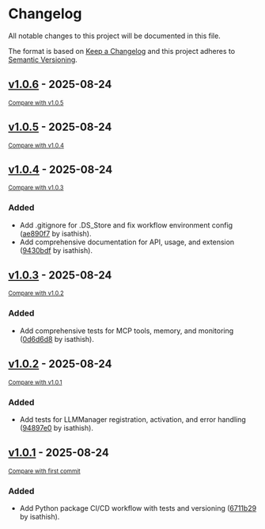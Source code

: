 # Changelog

All notable changes to this project will be documented in this file.

The format is based on [Keep a Changelog](http://keepachangelog.com/en/1.0.0/)
and this project adheres to [Semantic Versioning](http://semver.org/spec/v2.0.0.html).

<!-- insertion marker -->
## [v1.0.6](https://github.com/isathish/agenticaiframework/releases/tag/v1.0.6) - 2025-08-24

<small>[Compare with v1.0.5](https://github.com/isathish/agenticaiframework/compare/v1.0.5...v1.0.6)</small>

## [v1.0.5](https://github.com/isathish/agenticaiframework/releases/tag/v1.0.5) - 2025-08-24

<small>[Compare with v1.0.4](https://github.com/isathish/agenticaiframework/compare/v1.0.4...v1.0.5)</small>

## [v1.0.4](https://github.com/isathish/agenticaiframework/releases/tag/v1.0.4) - 2025-08-24

<small>[Compare with v1.0.3](https://github.com/isathish/agenticaiframework/compare/v1.0.3...v1.0.4)</small>

### Added

- Add .gitignore for .DS_Store and fix workflow environment config ([ae890f7](https://github.com/isathish/agenticaiframework/commit/ae890f72d15a21c547a65bb472446e86be86bbb6) by isathish).
- Add comprehensive documentation for API, usage, and extension ([9430bdf](https://github.com/isathish/agenticaiframework/commit/9430bdf8a113fe3d8538c02c0c86be90475ffbdf) by isathish).

## [v1.0.3](https://github.com/isathish/agenticaiframework/releases/tag/v1.0.3) - 2025-08-24

<small>[Compare with v1.0.2](https://github.com/isathish/agenticaiframework/compare/v1.0.2...v1.0.3)</small>

### Added

- Add comprehensive tests for MCP tools, memory, and monitoring ([0d6d6d8](https://github.com/isathish/agenticaiframework/commit/0d6d6d8bc37d9af69252b5d415af6afa24040559) by isathish).

## [v1.0.2](https://github.com/isathish/agenticaiframework/releases/tag/v1.0.2) - 2025-08-24

<small>[Compare with v1.0.1](https://github.com/isathish/agenticaiframework/compare/v1.0.1...v1.0.2)</small>

### Added

- Add tests for LLMManager registration, activation, and error handling ([94897e0](https://github.com/isathish/agenticaiframework/commit/94897e0d46d8f62ef0b36133a80614022c41d349) by isathish).

## [v1.0.1](https://github.com/isathish/agenticaiframework/releases/tag/v1.0.1) - 2025-08-24

<small>[Compare with first commit](https://github.com/isathish/agenticaiframework/compare/1fa86b2572073d291d09f564e315874a033a42b9...v1.0.1)</small>

### Added

- Add Python package CI/CD workflow with tests and versioning ([6711b29](https://github.com/isathish/agenticaiframework/commit/6711b2956af70b7c7e813d1f033a744b70f5732b) by isathish).

